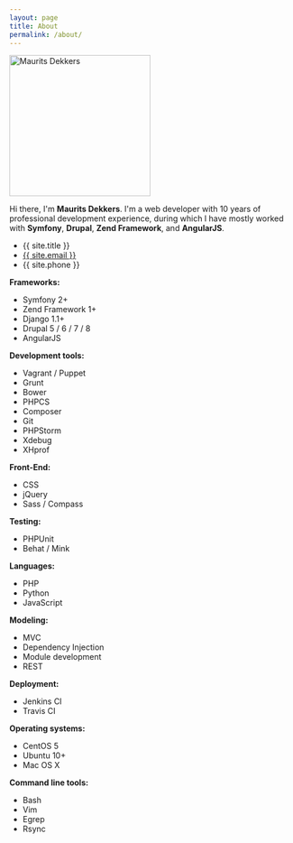 ```yaml
---
layout: page
title: About
permalink: /about/
---
```


<div class="bb-pull-right bb-border bb-gap-left">
	<img src="{{site.baseurl}}/assets/images/maurits_dekkers.jpg" alt="Maurits Dekkers" title="Maurits Dekkers" width="250" />
</div>

Hi there, I'm **Maurits Dekkers**. I'm a web developer with 10 years of professional development experience, during which I have mostly worked with **Symfony**, **Drupal**, **Zend Framework**, and **AngularJS**.

<ul class="contact-list">
  <li>{{ site.title }}</li>
  <li><a href="mailto:{{ site.email }}">{{ site.email }}</a></li>
  <li>{{ site.phone }}</li>
</ul>

**Frameworks:**

- Symfony 2+
- Zend Framework 1+
- Django 1.1+
- Drupal 5 / 6 / 7 / 8
- AngularJS

**Development tools:**

- Vagrant / Puppet
- Grunt
- Bower
- PHPCS 
- Composer
- Git
- PHPStorm
- Xdebug
- XHprof

**Front-End:**

- CSS
- jQuery
- Sass / Compass

**Testing:**

- PHPUnit
- Behat / Mink

**Languages:**

- PHP
- Python
- JavaScript

**Modeling:**

- MVC
- Dependency Injection
- Module development
- REST

**Deployment:**

- Jenkins CI
- Travis CI

**Operating systems:**

- CentOS 5
- Ubuntu 10+
- Mac OS X

**Command line tools:**

- Bash
- Vim
- Egrep
- Rsync